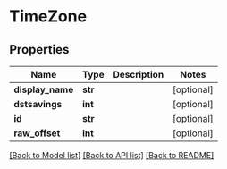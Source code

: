 # TimeZone

## Properties
Name | Type | Description | Notes
------------ | ------------- | ------------- | -------------
**display_name** | **str** |  | [optional] 
**dstsavings** | **int** |  | [optional] 
**id** | **str** |  | [optional] 
**raw_offset** | **int** |  | [optional] 

[[Back to Model list]](../README.md#documentation-for-models) [[Back to API list]](../README.md#documentation-for-api-endpoints) [[Back to README]](../README.md)



